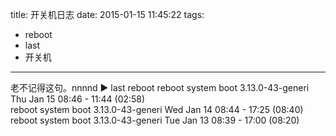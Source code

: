 title: 开关机日志
date: 2015-01-15 11:45:22
tags:
- reboot
- last
- 开关机
---
老不记得这句。nnnnd
	▶ last reboot
	reboot   system boot  3.13.0-43-generi Thu Jan 15 08:46 - 11:44  (02:58)    
	reboot   system boot  3.13.0-43-generi Wed Jan 14 08:44 - 17:25  (08:40)    
	reboot   system boot  3.13.0-43-generi Tue Jan 13 08:39 - 17:00  (08:20)
